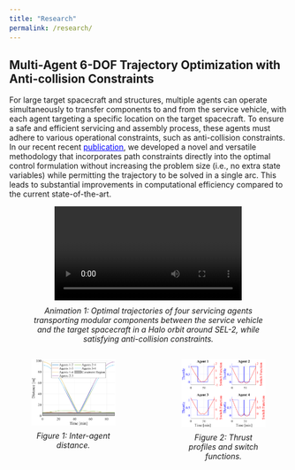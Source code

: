 ```yaml
---
title: "Research"
permalink: /research/
---
```


## Multi-Agent 6-DOF Trajectory Optimization with Anti-collision Constraints
For large target spacecraft and structures, multiple agents can operate simultaneously to transfer components to and from the service vehicle, with each agent targeting a specific location on the target spacecraft. To ensure a safe and efficient servicing and assembly process, these agents must adhere to various operational constraints, such as anti-collision constraints. In our recent recent <a href="https://link.springer.com/article/10.1007/s40295-024-00470-7" target="_blank" style="color:blue">publication</a>, we developed a novel and versatile methodology that incorporates path constraints directly into the optimal control formulation without increasing the problem size (i.e., no extra state variables) while permitting the trajectory to be solved in a single arc. This leads to substantial improvements in computational efficiency compared to the current state-of-the-art. 

<figure style="text-align: center;">
  <video width="80%" controls>
    <source src="/assets/videos/CRTBP_4S_Animation.mp4" type="video/mp4">
    Your browser does not support the video tag.
  </video>
  <figcaption style="font-style: italic; margin-top: 0.5em;">
    Animation 1: Optimal trajectories of four servicing agents transporting modular components between the service vehicle and the target spacecraft in a Halo orbit around SEL-2, while satisfying anti-collision constraints.
  </figcaption>
</figure>

<div style="display: flex; justify-content: center; gap: 40px; flex-wrap: wrap;">

  <figure style="flex: 1; max-width: 500px; text-align: center;">
    <img src="/assets/images/Distance4S.png" alt="Figure 1" style="width: 100%;" />
    <figcaption style="font-style: italic; margin-top: 0.5em;">Figure 1: Inter-agent distance.</figcaption>
  </figure>

  <figure style="flex: 1; max-width: 500px; text-align: center;">
    <img src="/assets/images/TPSF4S.png" alt="Figure 2" style="width: 100%;" />
    <figcaption style="font-style: italic; margin-top: 0.5em;">Figure 2: Thrust profiles and switch functions.</figcaption>
  </figure>

</div>
